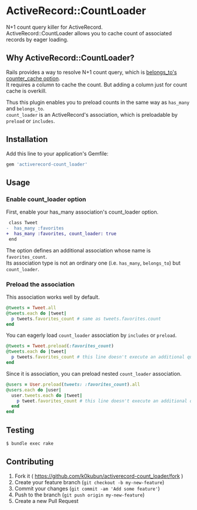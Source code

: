 # ActiveRecord::CountLoader

N+1 count query killer for ActiveRecord.  
ActiveRecord::CountLoader allows you to cache count of associated records by eager loading.

## Why ActiveRecord::CountLoader?
Rails provides a way to resolve N+1 count query, which is [belongs\_to's counter\_cache option](http://guides.rubyonrails.org/association_basics.html#counter-cache).  
It requires a column to cache the count. But adding a column just for count cache is overkill.  
  
Thus this plugin enables you to preload counts in the same way as `has_many` and `belongs_to`.  
`count_loader` is an ActiveRecord's association, which is preloadable by `preload` or `includes`.

## Installation

Add this line to your application's Gemfile:

```ruby
gem 'activerecord-count_loader'
```

## Usage

### Enable count\_loader option
First, enable your has\_many association's count\_loader option.

```diff
 class Tweet
-  has_many :favorites
+  has_many :favorites, count_loader: true
 end
```

The option defines an additional association whose name is `favorites_count`.  
Its association type is not an ordinary one (i.e. `has_many`, `belongs_to`) but `count_loader`.

### Preload the association
This association works well by default.

```rb
@tweets = Tweet.all
@tweets.each do |tweet|
  p tweets.favorites_count # same as tweets.favorites.count
end
```

You can eagerly load `count_loader` association by `includes` or `preload`.

```rb
@tweets = Tweet.preload(:favorites_count)
@tweets.each do |tweet|
  p tweets.favorites_count # this line doesn't execute an additional query
end
```

Since it is association, you can preload nested `count_loader` association.

```rb
@users = User.preload(tweets: :favorites_count).all
@users.each do |user|
  user.tweets.each do |tweet|
    p tweet.favorites_count # this line doesn't execute an additional query
  end
end
```

## Testing

```bash
$ bundle exec rake
```

## Contributing

1. Fork it ( https://github.com/k0kubun/activerecord-count_loader/fork )
2. Create your feature branch (`git checkout -b my-new-feature`)
3. Commit your changes (`git commit -am 'Add some feature'`)
4. Push to the branch (`git push origin my-new-feature`)
5. Create a new Pull Request
